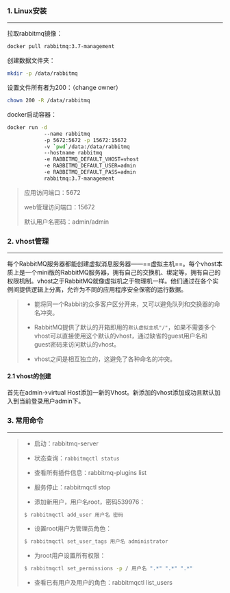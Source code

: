 ### 1. Linux安装

---

拉取rabbitmq镜像：

```sh
docker pull rabbitmq:3.7-management
```

创建数据文件夹：

```sh
mkdir -p /data/rabbitmq
```

设置文件所有者为200：（change owner）

```sh
chown 200 -R /data/rabbitmq
```

docker启动容器：

```sh
docker run -d 
			--name rabbitmq 
			-p 5672:5672 -p 15672:15672 
			-v `pwd`/data:/data/rabbitmq
			--hostname rabbitmq
			-e RABBITMQ_DEFAULT_VHOST=vhost
			-e RABBITMQ_DEFAULT_USER=admin
			-e RABBITMQ_DEFAULT_PASS=admin
			rabbitmq:3.7-management
```

>应用访问端口：5672
>
>web管理访问端口：15672
>
>默认用户名密码：admin/admin



### 2. vhost管理

---

每个RabbitMQ服务器都能创建虚拟消息服务器——==虚拟主机==。每个vhost本质上是一个mini版的RabbitMQ服务器，拥有自己的交换机、绑定等，拥有自己的权限机制。vhost之于RabbitMQ就像虚拟机之于物理机一样。他们通过在各个实例间提供逻辑上分离，允许为不同的应用程序安全保密的运行数据。

>- 能将同一个Rabbit的众多客户区分开来，又可以避免队列和交换器的命名冲突。
>
>- RabbitMQ提供了默认的开箱即用的`默认虚拟主机"/"`，如果不需要多个vhost可以直接使用这个默认的vhost，通过缺省的guest用户名和guest密码来访问默认的vhost。
>
>- vhost之间是相互独立的，这避免了各种命名的冲突。



#### 2.1 vhost的创建

首先在admin->virtual Host添加一新的Vhost。新添加的vhost添加成功且默认加入到当前登录用户admin下。



### 3. 常用命令

---

> - 启动：rabbitmq-server
>
> - 状态查询：`rabbitmqctl status`
>
> - 查看所有插件信息：rabbitmq-plugins list
>
> - 服务停止：rabbitmqctl stop
>
> - 添加新用户，用户名root，密码539976：
>
> ```sh
> $ rabbitmqctl add_user 用户名 密码
> ```
>
> - 设置root用户为管理员角色：
>
> ```sh
> $ rabbitmqctl set_user_tags 用户名 administrator
> ```
>
> - 为root用户设置所有权限：
>
> ```sh
> $ rabbitmqctl set_permissions -p / 用户名 ".*" ".*" ".*"
> ```
>
> - 查看已有用户及用户的角色：rabbitmqctl list_users

